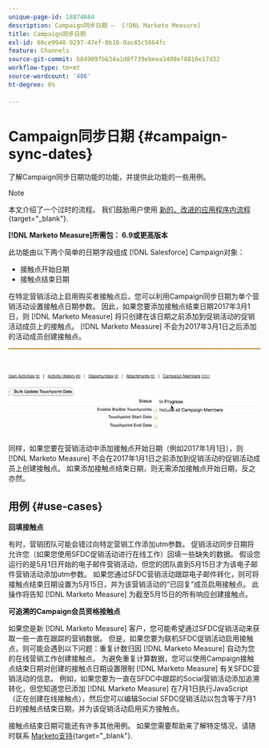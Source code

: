 ```yaml
---
unique-page-id: 18874684
description: Campaign同步日期 —  [!DNL Marketo Measure]
title: Campaign同步日期
exl-id: 66ce9948-9297-47ef-8b16-0ac45c5664fc
feature: Channels
source-git-commit: b84909fbb34a1d8f739ebeea3400ef8816e17d32
workflow-type: tm+mt
source-wordcount: '486'
ht-degree: 0%

---
```


# Campaign同步日期 {#campaign-sync-dates}

了解Campaign同步日期功能的功能，并提供此功能的一些用例。

>[!NOTE]
>
>本文介绍了一个过时的流程。 我们鼓励用户使用 [新的、改进的应用程序内流程](/help/channel-tracking-and-setup/offline-channels/custom-campaign-sync.md){target="_blank"}.

**[!DNL Marketo Measure]所需包： 6.9或更高版本**

此功能由以下两个简单的日期字段组成 [!DNL Salesforce] Campaign对象：

* 接触点开始日期
* 接触点结束日期

在特定营销活动上启用购买者接触点后，您可以利用Campaign同步日期为单个营销活动设置接触点日期参数。 因此，如果您要添加接触点结束日期2017年3月1日，则 [!DNL Marketo Measure] 将只创建在该日期之前添加到促销活动的促销活动成员上的接触点。 [!DNL Marketo Measure] 不会为2017年3月1日之后添加的活动成员创建接触点。

![](assets/1.gif)

同样，如果您要在营销活动中添加接触点开始日期（例如2017年1月1日），则 [!DNL Marketo Measure] 不会在2017年1月1日之前添加到促销活动的促销活动成员上创建接触点。 如果添加接触点结束日期，则无需添加接触点开始日期，反之亦然。

## 用例 {#use-cases}

**回填接触点**

有时，营销团队可能会错过向特定营销工作添加utm参数。 促销活动同步日期将允许您（如果您使用SFDC促销活动进行在线工作）回填一些缺失的数据。 假设您运行的是5月1日开始的电子邮件营销活动，但您的团队直到5月15日才为该电子邮件营销活动添加utm参数。 如果您通过SFDC营销活动跟踪电子邮件转化，则可将接触点结束日期设置为5月15日，并为该营销活动的“已回复”成员启用接触点。 此操作将告知 [!DNL Marketo Measure] 为截至5月15日的所有响应创建接触点。

**可追溯的Campaign会员资格接触点**

如果您是新 [!DNL Marketo Measure] 客户，您可能希望通过SFDC促销活动来获取一些一直在跟踪的营销数据。 但是，如果您要为联机SFDC促销活动启用接触点，则可能会遇到以下问题：重复计数归因 [!DNL Marketo Measure] 自动为您的在线营销工作创建接触点。 为避免重复计算数据，您可以使用Campaign接触点结束日期对创建的接触点日期设置限制 [!DNL Marketo Measure] 有关SFDC营销活动的信息。 例如，如果您要为一直在SFDC中跟踪的Social营销活动添加追溯转化，但您知道您已添加 [!DNL Marketo Measure] 在7月1日执行JavaScript（正在创建在线接触点），然后您可以编辑Social SFDC促销活动以包含等于7月1日的接触点结束日期，并为该促销活动启用买方接触点。

接触点结束日期可能还有许多其他用例。 如果您需要帮助来了解特定情况，请随时联系 [Marketo支持](https://nation.marketo.com/t5/support/ct-p/Support){target="_blank"}.
